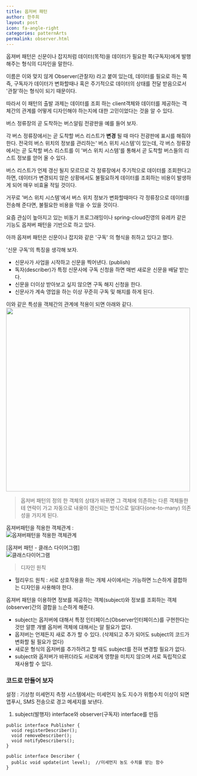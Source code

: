 ```yaml
---
title: 옵저버 패턴
author: 한주희
layout: post
icon: fa-angle-right
categories: patternArts
permalink: observer.html
---
```


옵져버 패턴은 신문이나 잡지처럼 데이터(목적)을 데이터가 필요한 쪽(구독자)에게 발행해주는 형식의 디자인을 말한다.

이름은 이와 맞지 않게 Observer(관찰자) 라고 붙여 있는데, 데이터를 필요로 하는 쪽 즉, 구독자가 
데이터가 변화할때나 혹은 주기적으로 데이터의 상태를 전달 받음으로서 '관찰'하는 형식이 되기 때문이다. 

따라서 이 패턴의 출발 과제는 데이터를 조회 하는 client객체와 데이터를 제공하는 객체간의 관계를 어떻게
디자인해야 하는지에 대한 고민이었다는 것을 알 수 있다.

버스 정류장의 곧 도착하는 버스알림 전광판을 예를 들어 보자. 

각 버스 정류장에서는 곧 도착할 버스 리스트가 **변경** 될 때 마다 전광판에 표시를 해줘야 한다.
전국의 버스 위치의 정보를 관리하는' 버스 위치 시스템'이 있는데, 각 버스 정류장에서는 곧 도착할 버스 리스트를
이 '버스 위치 시스템'를 통해서 곧 도착할 버스들의 리스트 정보를 얻어 올 수 있다.

버스 리스트가 언제 갱신 될지 모르므로 각 정류장에서 주기적으로 데이터를 조회한다고 하면, 데이터가 변경되지
않은 상황에서도 불필요하게 데이터를 조회하는 비용이 발생하게 되어 매우 비효율 적일 것이다.

거꾸로 '버스 위치 시스템'에서 버스 위치 정보가 변화할때마다 각 정류장으로 데이터를 전송해 준다면, 불필요한 비용을
막을 수 있을 것이다.

요즘 관심이 높아지고 있는 비동기 프로그래밍이나 spring-cloud진영의 유레카 같은 기능도 옵져버 패턴을 기반으로 하고 있다.

아까 옵져버 패턴은 신문이나 잡지와 같은 '구독' 의 형식을 취하고 있다고 했다.

'신문 구독'의 특징을 생각해 보자.
* 신문사가 사업을 시작하고 신문을 찍어낸다. (publish)
* 독자(describer)가 특정 신문사에 구독 신청을 하면 매번 새로운 신문을 배달 받는다.
* 신문을 더이상 받아보고 싶지 않으면 구독 해지 신청을 한다.
* 신문사가 계속 영업을 하는 이상 꾸준히 구독 및 해지를 하게 된다.

이와 같은 특성을 객체간의 관계에 적용이 되면 아래와 같다.  
<img src="{{site.baseurl}}/assets/images/pattern/observer-pattern.png" width="500">

> 옵저버 패턴의 정의 
  한 객체의 상태가 바뀌면 그 객체에 의존하는 다른 객체들한테 연락이 가고
  자동으로 내용이 갱신되는 방식으로 일대다(one-to-many) 의존성을 가지게 된다. 

옵져버패턴을 적용한 객체관계 :  
![옵져버패턴을 적용한 객체관계]({{site.baseurl}}/assets/images/pattern/observer-pattern1.png)

[옵져버 패턴 - 클래스 다이어그램]  
  ![클래스다이어그램](https://images.techhive.com/images/idge/imported/article/jvw/2003/03/jw-0328-designpatterns2-100156674-orig.jpg)

> 디자인 원칙
* 헐리우드 원칙 : 서로 상호작용을 하는 개체 사이에서는 가능하면 느슨하게 결합하는 디자인을 사용해야 한다.

옵져버 패턴을 이용하면 정보를 제공하는 객체(subject)와 정보를 조회하는 객체(observer)간의 결합을 느슨하게 해준다. 
  * subject는 옵저버에 대해서 특정 인터페이스(Observer인터페이스)를 구현한다는 것만 알뿐 개별 옵저버 객체에 대해서는 알 필요가 없다.
  * 옵저버는 언제든지 새로 추가 할 수 있다. (삭제되고 추가 되어도 subject의 코드가 변화할 될 필요가 없다)
  * 새로운 형식의 옵저버를 추가하려고 할 때도 subject를 전혀 변경할 필요가 없다.
  * subject와 옵저버가 바뀌더라도 서로에게 영향을 미치지 않으며 서로 독립적으로 재사용할 수 있다. 

### 코드로 만들어 보자
설정 : 기상청 미세먼지 측정 시스템에서는 미세먼지 농도 지수가 위험수치 이상이 되면 앱푸시, SMS 전송으로 경고 메세지를 보낸다.
      
1. subject(발행자) interface와 observer(구독자) interface를 만듬
~~~
public interface Publisher {
  void registerDescriber();
  void removeDescriber();
  void notifyDescribers();
}

public interface Describer {
  public void update(int level);  //미세먼지 농도 수치를 받는 함수
}
~~~
      
